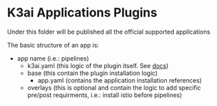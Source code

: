 # K3ai Applications Plugins

Under this folder will be published all the official supported applications

The basic structure of an app is:

- app name (i.e.: pipelines)
  - k3ai.yaml (this logic of the plugin itself. See [docs]("https://docs.k3a.in/1002/build-an-application-plugin))
  - base (this contain the plugin installation logic)
    - app.yaml (contains the application installation references)
  - overlays (this is optional and contain the logic to add specific pre/post requirments, i.e.: install istio before pipelines)
